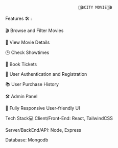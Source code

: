                                     🎥🎬CITY MOVIE🎥🎬

Features 🛠️ :

🎬 Browse and Filter Movies

🎥 View Movie Details

🕒 Check Showtimes

🎫 Book Tickets

🔐 User Authentication and Registration

📚 User Purchase History

🛠 Admin Panel

📱 Fully Responsive User-friendly UI


Tech Stack💻
Client/Front-End: React, TailwindCSS

Server/BackEnd/API: Node, Express

Database: Mongodb
